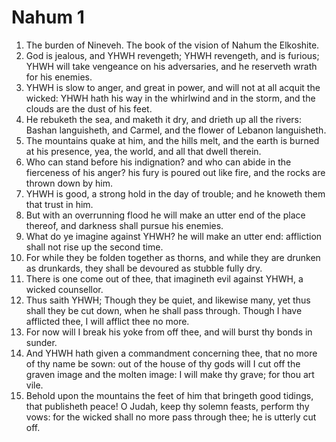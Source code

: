 ﻿# Nahum 1
1. The burden of Nineveh. The book of the vision of Nahum the Elkoshite. 
2. God is jealous, and YHWH revengeth; YHWH revengeth, and is furious; YHWH will take vengeance on his adversaries, and he reserveth wrath for his enemies. 
3. YHWH is slow to anger, and great in power, and will not at all acquit the wicked: YHWH hath his way in the whirlwind and in the storm, and the clouds are the dust of his feet. 
4. He rebuketh the sea, and maketh it dry, and drieth up all the rivers: Bashan languisheth, and Carmel, and the flower of Lebanon languisheth. 
5. The mountains quake at him, and the hills melt, and the earth is burned at his presence, yea, the world, and all that dwell therein. 
6. Who can stand before his indignation? and who can abide in the fierceness of his anger? his fury is poured out like fire, and the rocks are thrown down by him. 
7. YHWH is good, a strong hold in the day of trouble; and he knoweth them that trust in him. 
8. But with an overrunning flood he will make an utter end of the place thereof, and darkness shall pursue his enemies. 
9. What do ye imagine against YHWH? he will make an utter end: affliction shall not rise up the second time. 
10. For while they be folden together as thorns, and while they are drunken as drunkards, they shall be devoured as stubble fully dry. 
11. There is one come out of thee, that imagineth evil against YHWH, a wicked counsellor. 
12. Thus saith YHWH; Though they be quiet, and likewise many, yet thus shall they be cut down, when he shall pass through. Though I have afflicted thee, I will afflict thee no more. 
13. For now will I break his yoke from off thee, and will burst thy bonds in sunder. 
14. And YHWH hath given a commandment concerning thee, that no more of thy name be sown: out of the house of thy gods will I cut off the graven image and the molten image: I will make thy grave; for thou art vile. 
15. Behold upon the mountains the feet of him that bringeth good tidings, that publisheth peace! O Judah, keep thy solemn feasts, perform thy vows: for the wicked shall no more pass through thee; he is utterly cut off. 
